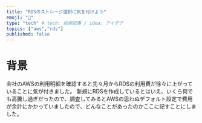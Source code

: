```yaml
---
title: "RDSのストレージ選択に気を付けよう"
emoji: "🐁"
type: "tech" # tech: 技術記事 / idea: アイデア
topics: ["aws","rds"]
published: false
---
```


# 背景
会社のAWSの利用明細を確認すると先々月からRDSの利用費が徐々に上がっていることに気が付きました。
新規にRDSを作成しているとはいえ、いくら何でも高騰し過ぎだったので、調査してみるとAWSの思わぬデフォルト設定で費用が余計にかかっていましたので、どんなことがあったのかここに記すことにしました。